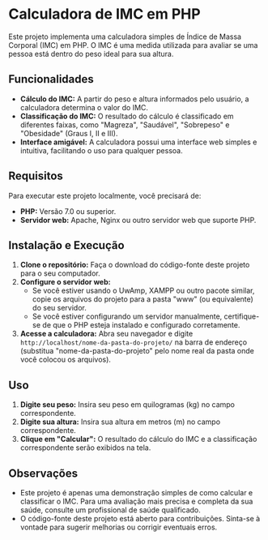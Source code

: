 # Calculadora de IMC em PHP

Este projeto implementa uma calculadora simples de Índice de Massa Corporal (IMC) em PHP. O IMC é uma medida utilizada para avaliar se uma pessoa está dentro do peso ideal para sua altura.

## Funcionalidades

* **Cálculo do IMC:** A partir do peso e altura informados pelo usuário, a calculadora determina o valor do IMC.
* **Classificação do IMC:** O resultado do cálculo é classificado em diferentes faixas, como "Magreza", "Saudável", "Sobrepeso" e "Obesidade" (Graus I, II e III).
* **Interface amigável:** A calculadora possui uma interface web simples e intuitiva, facilitando o uso para qualquer pessoa.

## Requisitos

Para executar este projeto localmente, você precisará de:

* **PHP:** Versão 7.0 ou superior.
* **Servidor web:** Apache, Nginx ou outro servidor web que suporte PHP.

## Instalação e Execução

1. **Clone o repositório:** Faça o download do código-fonte deste projeto para o seu computador.
2. **Configure o servidor web:**
   * Se você estiver usando o UwAmp, XAMPP ou outro pacote similar, copie os arquivos do projeto para a pasta "www" (ou equivalente) do seu servidor.
   * Se você estiver configurando um servidor manualmente, certifique-se de que o PHP esteja instalado e configurado corretamente.
3. **Acesse a calculadora:** Abra seu navegador e digite `http://localhost/nome-da-pasta-do-projeto/` na barra de endereço (substitua "nome-da-pasta-do-projeto" pelo nome real da pasta onde você colocou os arquivos).

## Uso

1. **Digite seu peso:** Insira seu peso em quilogramas (kg) no campo correspondente.
2. **Digite sua altura:** Insira sua altura em metros (m) no campo correspondente.
3. **Clique em "Calcular":** O resultado do cálculo do IMC e a classificação correspondente serão exibidos na tela.

## Observações

* Este projeto é apenas uma demonstração simples de como calcular e classificar o IMC. Para uma avaliação mais precisa e completa da sua saúde, consulte um profissional de saúde qualificado.
* O código-fonte deste projeto está aberto para contribuições. Sinta-se à vontade para sugerir melhorias ou corrigir eventuais erros.
